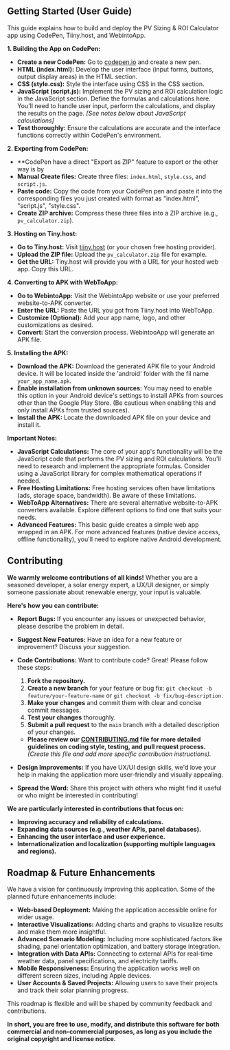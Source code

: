 ## Getting Started (User Guide)

This guide explains how to build and deploy the PV Sizing & ROI Calculator app using CodePen, Tiiny.host, and WebintoApp.

**1. Building the App on CodePen:**

* **Create a new CodePen:** Go to [codepen.io](codepen.io) and create a new pen.
* **HTML (index.html):**  Develop the user interface (input forms, buttons, output display areas) in the HTML section.
* **CSS (style.css):**  Style the interface using CSS in the CSS section.
* **JavaScript (script.js):** Implement the PV sizing and ROI calculation logic in the JavaScript section. Define the formulas and calculations here.  You'll need to handle user input, perform the calculations, and display the results on the page. *[See notes below about JavaScript calculations]*
* **Test thoroughly:**  Ensure the calculations are accurate and the interface functions correctly within CodePen's environment.

**2. Exporting from CodePen:**

* **CodePen have a direct "Export as ZIP" feature to export or the other way is by
* **Manual Create files:**  Create three files: `index.html`, `style.css`, and `script.js`.
* **Paste code:** Copy the code from your CodePen pen and paste it into the corresponding files you just created with format as "index.html", "script.js", "style.css".
* **Create ZIP archive:** Compress these three files into a ZIP archive (e.g., `pv_calculator.zip`).

**3. Hosting on Tiny.host:**

* **Go to Tiny.host:** Visit [tiiny.host](tiiny.host) (or your chosen free hosting provider).
* **Upload the ZIP file:** Upload the `pv_calculator.zip` file for example.
* **Get the URL:** Tiny.host will provide you with a URL for your hosted web app.  Copy this URL.

**4. Converting to APK with WebToApp:**

* **Go to WebintoApp:** Visit the WebintoApp website or use your preferred website-to-APK converter.
* **Enter the URL:** Paste the URL you got from Tiiny.host into WebToApp.
* **Customize (Optional):** Add your app name, logo, and other customizations as desired.
* **Convert:** Start the conversion process. WebintooApp will generate an APK file.

**5. Installing the APK:**

* **Download the APK:** Download the generated APK file to your Android device.  It will be located inside the 'android' folder with the fil name `your_app_name.apk`.
* **Enable installation from unknown sources:** You may need to enable this option in your Android device's settings to install APKs from sources other than the Google Play Store.  (Be cautious when enabling this and only install APKs from trusted sources).
* **Install the APK:** Locate the downloaded APK file on your device and install it.


**Important Notes:**

* **JavaScript Calculations:** The core of your app's functionality will be the JavaScript code that performs the PV sizing and ROI calculations.  You'll need to research and implement the appropriate formulas.  Consider using a JavaScript library for complex mathematical operations if needed.
* **Free Hosting Limitations:** Free hosting services often have limitations (ads, storage space, bandwidth).  Be aware of these limitations.
* **WebToApp Alternatives:**  There are several alternative website-to-APK converters available. Explore different options to find one that suits your needs.
* **Advanced Features:**  This basic guide creates a simple web app wrapped in an APK.  For more advanced features (native device access, offline functionality), you'll need to explore native Android development.

## Contributing

**We warmly welcome contributions of all kinds!** Whether you are a seasoned developer, a solar energy expert, a UX/UI designer, or simply someone passionate about renewable energy, your input is valuable.

**Here's how you can contribute:**

* **Report Bugs:** If you encounter any issues or unexpected behavior, please describe the problem in detail.
* **Suggest New Features:**  Have an idea for a new feature or improvement? Discuss your suggestion.
* **Code Contributions:**  Want to contribute code?  Great! Please follow these steps:
    1. **Fork the repository.**
    2. **Create a new branch** for your feature or bug fix: `git checkout -b feature/your-feature-name` or `git checkout -b fix/bug-description`.
    3. **Make your changes** and commit them with clear and concise commit messages.
    4. **Test your changes** thoroughly.
    5. **Submit a pull request** to the `main` branch with a detailed description of your changes.

   * **Please review our [CONTRIBUTING.md](CONTRIBUTING.md) file for more detailed guidelines on coding style, testing, and pull request process.** *(Create this file and add more specific contribution instructions).*
* **Design Improvements:**  If you have UX/UI design skills, we'd love your help in making the application more user-friendly and visually appealing.
* **Spread the Word:**  Share this project with others who might find it useful or who might be interested in contributing!

**We are particularly interested in contributions that focus on:**

* **Improving accuracy and reliability of calculations.**
* **Expanding data sources (e.g., weather APIs, panel databases).**
* **Enhancing the user interface and user experience.**
* **Internationalization and localization (supporting multiple languages and regions).**

## Roadmap & Future Enhancements

We have a vision for continuously improving this application.  Some of the planned future enhancements include:

* **Web-based Deployment:**  Making the application accessible online for wider usage.
* **Interactive Visualizations:**  Adding charts and graphs to visualize results and make them more insightful.
* **Advanced Scenario Modeling:**  Including more sophisticated factors like shading, panel orientation optimization, and battery storage integration.
* **Integration with Data APIs:**  Connecting to external APIs for real-time weather data, panel specifications, and electricity tariffs.
* **Mobile Responsiveness:**  Ensuring the application works well on different screen sizes, including Apple devices.
* **User Accounts & Saved Projects:**  Allowing users to save their projects and track their solar planning progress.

This roadmap is flexible and will be shaped by community feedback and contributions.


**In short, you are free to use, modify, and distribute this software for both commercial and non-commercial purposes, as long as you include the original copyright and license notice.**


